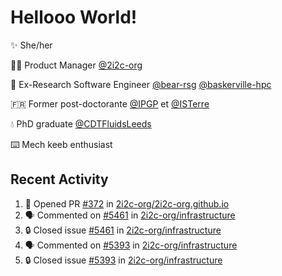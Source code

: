# Hellooo World!

✨ She/her

👩‍💻 Product Manager [@2i2c-org](https://2i2c.org/)

🐻 Ex-Research Software Engineer [@bear-rsg](https://github.com/bear-rsg) [@baskerville-hpc](https://github.com/baskerville-hpc) 

🇫🇷 Former post-doctorante [@IPGP](https://github.com/IPGP) et [@ISTerre](https://www.isterre.fr/) 

💧 PhD graduate [@CDTFluidsLeeds](https://fluid-dynamics.leeds.ac.uk/) 

⌨️ Mech keeb enthusiast 

## Recent Activity 

<!--START_SECTION:activity-->
1. 💪 Opened PR [#372](https://github.com/2i2c-org/2i2c-org.github.io/pull/372) in [2i2c-org/2i2c-org.github.io](https://github.com/2i2c-org/2i2c-org.github.io)
2. 🗣 Commented on [#5461](https://github.com/2i2c-org/infrastructure/issues/5461#issuecomment-2651002587) in [2i2c-org/infrastructure](https://github.com/2i2c-org/infrastructure)
3. 🔒 Closed issue [#5461](https://github.com/2i2c-org/infrastructure/issues/5461) in [2i2c-org/infrastructure](https://github.com/2i2c-org/infrastructure)
4. 🗣 Commented on [#5393](https://github.com/2i2c-org/infrastructure/issues/5393#issuecomment-2650928015) in [2i2c-org/infrastructure](https://github.com/2i2c-org/infrastructure)
5. 🔒 Closed issue [#5393](https://github.com/2i2c-org/infrastructure/issues/5393) in [2i2c-org/infrastructure](https://github.com/2i2c-org/infrastructure)
<!--END_SECTION:activity-->

